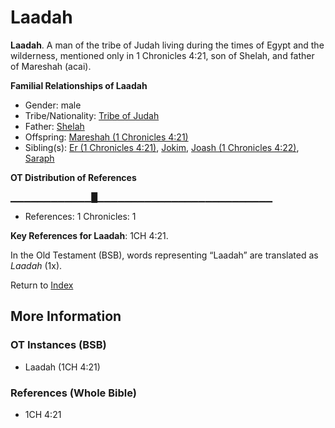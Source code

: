 # Laadah
**Laadah**. 
A man of the tribe of Judah living during the times of Egypt and the wilderness, mentioned only in 1 Chronicles 4:21, son of Shelah, and father of Mareshah (acai). 




**Familial Relationships of Laadah**


* Gender: male
* Tribe/Nationality: [Tribe of Judah](../../../groups/md/acai/Judah.md)
* Father: [Shelah](Shelah.md)
* Offspring: [Mareshah (1 Chronicles 4:21)](Mareshah.2.md)
* Sibling(s): [Er (1 Chronicles 4:21)](Er.3.md), [Jokim](Jokim.md), [Joash (1 Chronicles 4:22)](Joash.5.md), [Saraph](Saraph.md)


**OT Distribution of References**

▁▁▁▁▁▁▁▁▁▁▁▁█▁▁▁▁▁▁▁▁▁▁▁▁▁▁▁▁▁▁▁▁▁▁▁▁▁▁
* References: 1 Chronicles: 1



**Key References for Laadah**: 
1CH 4:21. 


In the Old Testament (BSB), words representing “Laadah” are translated as 
*Laadah* (1x). 




Return to [Index](00-Index.md)

## More Information

### OT Instances (BSB)

* Laadah (1CH 4:21)



### References (Whole Bible)

* 1CH 4:21



